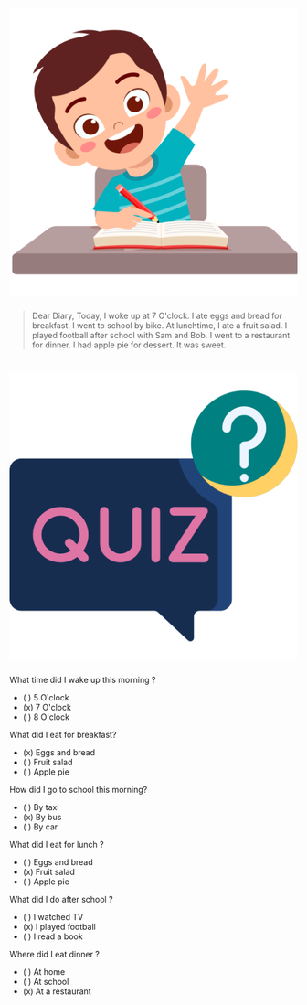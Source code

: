 
# ![](/media/img/lessons__diary.svg) 
> Dear Diary, 
> Today, I woke up at 7 O'clock.
> I ate eggs and bread for breakfast.
> I went to school by bike.
> At lunchtime, I ate a fruit salad.
> I played football after school with Sam and Bob.
> I went to a restaurant for dinner. 
> I had apple pie for dessert. 
> It was sweet.


# ![icon](/media/icons/quiz.svg) 

What time did I wake up this morning ?
 - ( ) 5 O'clock
 - (x) 7 O'clock
 - ( ) 8 O'clock

What did I eat for breakfast?
 - (x) Eggs and bread
 - ( ) Fruit salad
 - ( ) Apple pie

How did I go to school this morning?
 - ( ) By taxi
 - (x) By bus
 - ( ) By car

What did I eat for lunch ?
 - ( ) Eggs and bread
 - (x) Fruit salad
 - ( ) Apple pie

What did I do after school ?
 - ( ) I watched TV
 - (x) I played football
 - ( ) I read a book

Where did I eat dinner ?
 - ( ) At home
 - ( ) At school
 - (x) At a restaurant